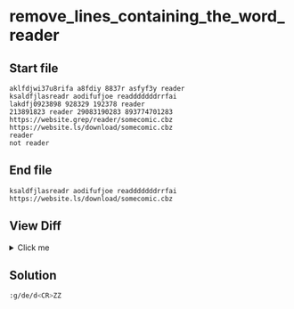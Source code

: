 # remove_lines_containing_the_word_reader
## Start file
```
aklfdjwi37u8rifa a8fdiy 8837r asfyf3y reader
ksaldfjlasreadr aodifufjoe readddddddrrfai 
lakdfj0923898 928329 192378 reader
213891823 reader 29083190283 893774701283
https://website.grep/reader/somecomic.cbz
https://website.ls/download/somecomic.cbz
reader
not reader
```
## End file
```
ksaldfjlasreadr aodifufjoe readddddddrrfai 
https://website.ls/download/somecomic.cbz
```
## View Diff
<details><summary>Click me</summary>

```
1d0
< aklfdjwi37u8rifa a8fdiy 8837r asfyf3y reader
3,5d1
< lakdfj0923898 928329 192378 reader
< 213891823 reader 29083190283 893774701283
< https://website.grep/reader/somecomic.cbz
7,8d2
< reader
< not reader
```
</details>

## Solution
```sh
:g/de/d<CR>ZZ
```
